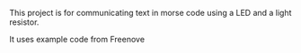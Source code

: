 This project is for communicating text in morse code using a LED and a light resistor.

It uses example code from Freenove
